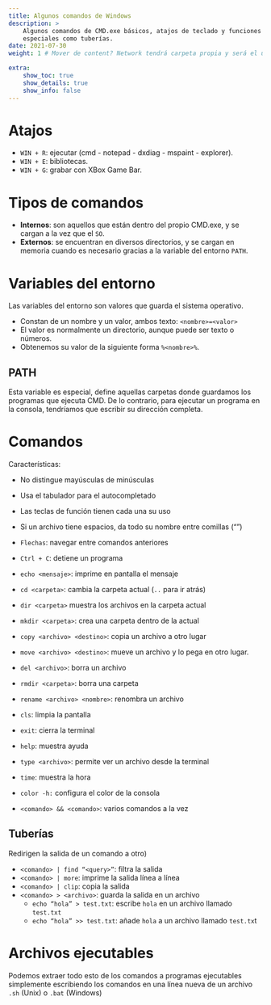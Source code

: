 ```yaml
---
title: Algunos comandos de Windows
description: >
    Algunos comandos de CMD.exe básicos, atajos de teclado y funciones
    especiales como tuberías.
date: 2021-07-30
weight: 1 # Mover de content? Network tendrá carpeta propia y será el único que quede

extra:
    show_toc: true
    show_details: true
    show_info: false
---
```


# Atajos
+ `WIN + R`: ejecutar (cmd - notepad - dxdiag - mspaint - explorer).
+ `WIN + E`: bibliotecas.
+ `WIN + G`: grabar con XBox Game Bar.
<!-- TODO: Añadir más -->

# Tipos de comandos
+ **Internos**: son aquellos que están dentro del propio CMD.exe, y se cargan a
la vez que el `SO`.
+ **Externos**: se encuentran en diversos directorios, y se cargan en memoria
cuando es necesario gracias a la variable del entorno `PATH`.

# Variables del entorno
Las variables del entorno son valores que guarda el sistema operativo.

+ Constan de un nombre y un valor, ambos texto: `<nombre>=<valor>`
+ El valor es normalmente un directorio, aunque puede ser texto o números.
+ Obtenemos su valor de la siguiente forma `%<nombre>%`.

## PATH
Esta variable es especial, define aquellas carpetas donde guardamos los
programas que ejecuta CMD. De lo contrario, para ejecutar un programa en la
consola, tendríamos que escribir su dirección completa.

# Comandos
Características:
+ No distingue mayúsculas de minúsculas
+ Usa el tabulador para el autocompletado
+ Las teclas de función tienen cada una su uso
+ Si un archivo tiene espacios, da todo su nombre entre comillas (“”)
+ `Flechas`: navegar entre comandos anteriores
+ `Ctrl + C`: detiene un programa

+ `echo <mensaje>`: imprime en pantalla el mensaje
+ `cd <carpeta>`: cambia la carpeta actual (`..` para ir atrás)
+ `dir <carpeta>` muestra los archivos en la carpeta actual
+ `mkdir <carpeta>`: crea una carpeta dentro de la actual
+ `copy <archivo> <destino>`: copia un archivo a otro lugar
+ `move <archivo> <destino>`: mueve un archivo y lo pega en otro lugar.
+ `del <archivo>`: borra un archivo
+ `rmdir <carpeta>`: borra una carpeta
+ `rename <archivo> <nombre>`: renombra un archivo
+ `cls`: limpia la pantalla
+ `exit`: cierra la terminal
+ `help`: muestra ayuda
+ `type <archivo>`: permite ver un archivo desde la terminal
+ `time`: muestra la hora
+ `color -h:` configura el color de la consola

+ `<comando> && <comando>`: varios comandos a la vez

## Tuberías
Redirigen la salida de un comando a otro)
+ `<comando> | find “<query>”`: filtra la salida
+ `<comando> | more`: imprime la salida línea a línea
+ `<comando> | clip`: copia la salida
+ `<comando> > <archivo>`: guarda la salida en un archivo
  * `echo “hola” > test.txt`: escribe `hola` en un archivo llamado `test.txt`
  * `echo “hola” >> test.txt`: añade `hola` a un archivo llamado `test.tx`t

# Archivos ejecutables
Podemos extraer todo esto de los comandos a programas ejecutables simplemente
escribiendo los comandos en una línea nueva de un archivo `.sh` (Unix) o `.bat`
(Windows)
